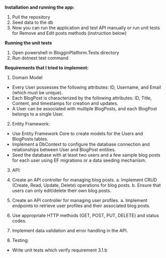 **Installation and running the app:**
1. Pull the repository
2. Seed data to the db
3. Now you can run the application and test API manually or run unit tests for Remove and Edit posts methods (instruction below)

**Running the unit tests** 
1. Open powershell in BlogginPlatform.Tests directory
2. Run dotnest test command

**Requirements that I tried to implement:**
1.	Domain Model
 - Every User possesses the following attributes: ID, Username, and Email (which must be unique).
 -  Each BlogPost is characterized by the following attributes: ID, Title, Content, and timestamps for creation and updates.
 -	A User can be associated with multiple BlogPosts, and each BlogPost belongs to a single User.

2. Entity Framework:
-	Use Entity Framework Core to create models for the Users and BlogPosts tables.
-	Implement a DbContext to configure the database connection and relationships between User and BlogPost entities.
-	Seed the database with at least two users and a few sample blog posts for each user using EF migrations or a data seeding mechanism.

3. API:
1.	Create an API controller for managing blog posts.
  a.	Implement CRUD (Create, Read, Update, Delete) operations for blog posts.
  b.	Ensure that users can only edit/delete their own blog posts.
2.	Create an API controller for managing user profiles.
  a.	Implement endpoints to retrieve user profiles and their associated blog posts.
3.	Use appropriate HTTP methods (GET, POST, PUT, DELETE) and status codes.
4.	Implement data validation and error handling in the API.

4. Testing:
-	Write unit tests which verify requirement 3.1.b

